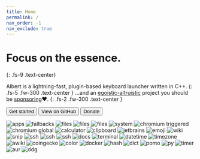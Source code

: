```yaml
---
title: Home
permalink: /
nav_order: -1
nav_exclude: true
---
```


# Focus on the essence.
{: .fs-9 .text-center}

Albert is a lightning-fast, plugin-based keyboard launcher written in C++.
{: .fs-5 .fw-300 .text-center }
…and an [egoistic-altruistic](https://www.youtube.com/watch?v=rvskMHn0sqQ) project you should be [sponsoring](/donation)❤️. 
{: .fs-2 .fw-300 .text-center }

<div class="text-center">
    <a href="/gettingstarted"><button type="button" name="button" class="btn btn-primary">Get started</button></a>
    <a href="{{site.repository}}"><button type="button" name="button" class="btn ml-2">View on GitHub</button></a>
    <a href="/donation"><button type="button" name="button" class="btn btn-yellow ml-2">Donate</button></a>
</div>

<!--{: .text-center }-->

![apps](https://d4.alternativeto.net/-9nKkKW7bZaGNadhTQen5QMTsp4c2OSpmADh-S2xAcE/rs:fit:2400:2400:0/g:ce:0:0/YWJzOi8vZGlzdC9zL2FsYmVydF80MTUwMTBfZnVsbC5wbmc.jpg)
![fallbacks](https://d4.alternativeto.net/R-NKQKWNCOf64tg0yXzh2U5JMrrTSCuv1V69QPCU0f4/rs:fit:2400:2400:0/g:ce:0:0/YWJzOi8vZGlzdC9zL2FsYmVydF8zNDIxNzBfZnVsbC5wbmc.jpg)
![files](https://d4.alternativeto.net/sKP_G3vlxViBjjHzwMe9ZnzX0wzzNQHFe_4ItzrB3CI/rs:fit:2400:2400:0/g:ce:0:0/YWJzOi8vZGlzdC9zL2FsYmVydF82MDUyNzBfZnVsbC5wbmc.jpg)
![files](https://d4.alternativeto.net/kYbl2rbEoXd0Tce6w7lT5KidQIphO8JVePGxH6eohEA/rs:fit:2400:2400:0/g:ce:0:0/YWJzOi8vZGlzdC9zL2FsYmVydF8zNDE1NzVfZnVsbC5wbmc.jpg)
![files](https://d4.alternativeto.net/aZbCs2gUk7_gqav2sj7Q7Ugf2Bxvz_XHQXNcZlDLIgw/rs:fit:2400:2400:0/g:ce:0:0/YWJzOi8vZGlzdC9zL2FsYmVydF85ODIzNTlfZnVsbC5wbmc.jpg)
![system](https://d4.alternativeto.net/4hhKZbQGSQqvZkk2rhYzy6X3xFr7eK_d_cUXMUWU3qQ/rs:fit:2400:2400:0/g:ce:0:0/YWJzOi8vZGlzdC9zL2FsYmVydF85MTM0NTdfZnVsbC5wbmc.jpg)
![chromium triggered](https://d4.alternativeto.net/E9kjwEUh7E5lBNKtzABqqpZ_dzQrdc6bY9Wy2uO3-tk/rs:fit:2400:2400:0/g:ce:0:0/YWJzOi8vZGlzdC9zL2FsYmVydF83Nzk5MzFfZnVsbC5wbmc.jpg)
![chromium global](https://d4.alternativeto.net/Rk7WxyCkhnk14gVHij07Vys9AdSZ_TkVifkBCfq2yCk/rs:fit:2400:2400:0/g:ce:0:0/YWJzOi8vZGlzdC9zL2FsYmVydF8yOTA4ODRfZnVsbC5wbmc.jpg)
![calculator](https://d4.alternativeto.net/EdhmF1brJJI4cwMfP7XyB2Vli37kXU2tZO_OrLFGvqw/rs:fit:2400:2400:0/g:ce:0:0/YWJzOi8vZGlzdC9zL2FsYmVydF8xMTk5MDNfZnVsbC5wbmc.jpg)
![clipboard](https://d4.alternativeto.net/JKeI1xpvzgFqXKXYxr4MyfItCo22FZTH01yau1-frKM/rs:fit:2400:2400:0/g:ce:0:0/YWJzOi8vZGlzdC9zL2FsYmVydF8yMDU2NjJfZnVsbC5wbmc.jpg)
![jetbrains](https://d4.alternativeto.net/mCn-tnenAadm51iKhEG9NhhRsN6Z0kzJFyrlQcEekLI/rs:fit:2400:2400:0/g:ce:0:0/YWJzOi8vZGlzdC9zL2FsYmVydF84NDU5MTlfZnVsbC5wbmc.jpg)
![emoji](https://d4.alternativeto.net/vTvGqR8hXeu32UL8RmfaKVCCUhU5IcQfe_UjyJR4NvQ/rs:fit:2400:2400:0/g:ce:0:0/YWJzOi8vZGlzdC9zL2FsYmVydF81NjQ3NjVfZnVsbC5wbmc.jpg)
![wiki](https://d4.alternativeto.net/CktRYyQqH6D4bjgpXCGbt2WnpyJLxPrmMr9gNCQvJnI/rs:fit:2400:2400:0/g:ce:0:0/YWJzOi8vZGlzdC9zL2FsYmVydF83OTQ5ODNfZnVsbC5wbmc.jpg)
![snip](https://d4.alternativeto.net/paT4GZnhqrluxAKq1EnGM9aH_Jkbbhfkl_gc0qca4MY/rs:fit:2400:2400:0/g:ce:0:0/YWJzOi8vZGlzdC9zL2FsYmVydF84NTgyNjZfZnVsbC5wbmc.jpg)
![ssh](https://d4.alternativeto.net/vzYa1-6HAv6RrtDgmljaWfqfwHFVEObJULTp1r--jZ4/rs:fit:2400:2400:0/g:ce:0:0/YWJzOi8vZGlzdC9zL2FsYmVydF8zOTkzNjJfZnVsbC5wbmc.jpg)
![ssh](https://d4.alternativeto.net/lbop7nypu-Cn8KE3luiSB_W-FlA3t5bs8vJyyUWjxkk/rs:fit:2400:2400:0/g:ce:0:0/YWJzOi8vZGlzdC9zL2FsYmVydF8zNjgzNjBfZnVsbC5wbmc.jpg)
![ssh](https://d4.alternativeto.net/xPps9qFV4U7cZMoNeTo5i9tOfd7BeK3AMBLYTfuidwY/rs:fit:2400:2400:0/g:ce:0:0/YWJzOi8vZGlzdC9zL2FsYmVydF82NDE1MDZfZnVsbC5wbmc.jpg)
![docs](https://d4.alternativeto.net/3aMhmXca1dFsfrA32jAntBwJkNxapsIjV9nXUXvs1q4/rs:fit:2400:2400:0/g:ce:0:0/YWJzOi8vZGlzdC9zL2FsYmVydF8zMjE3MzZfZnVsbC5wbmc.jpg)
![terminal](https://d4.alternativeto.net/mKIAP-LeXhBCfRcAlSii0slpPbjzrL-AjYdZlHSV894/rs:fit:2400:2400:0/g:ce:0:0/YWJzOi8vZGlzdC9zL2FsYmVydF82OTQwMjhfZnVsbC5wbmc.jpg)
![datetime](https://d4.alternativeto.net/jzIZHFmgElgZE3sv_e-H0XBuHwtwRh3O1mOXNJhA2q8/rs:fit:2400:2400:0/g:ce:0:0/YWJzOi8vZGlzdC9zL2FsYmVydF83MzUyOTRfZnVsbC5wbmc.jpg)
![timezone](https://d4.alternativeto.net/Mim_conPkSZ33YPpLf8TI7EoMhxmslNkV9fNW9KygrQ/rs:fit:2400:2400:0/g:ce:0:0/YWJzOi8vZGlzdC9zL2FsYmVydF8xNTIzMDFfZnVsbC5wbmc.jpg)
![awiki](https://d4.alternativeto.net/ROcJ4qSBUbsLyRlpd45qvmBXG2F5z-TIcyxZSQf2DzE/rs:fit:2400:2400:0/g:ce:0:0/YWJzOi8vZGlzdC9zL2FsYmVydF84NTMyNzRfZnVsbC5wbmc.jpg)
![coingecko](https://d4.alternativeto.net/sij9UoLBaKfX4L-YCiHBxQbnA7PibAbTeQFNjHvh_VA/rs:fit:2400:2400:0/g:ce:0:0/YWJzOi8vZGlzdC9zL2FsYmVydF8yODYyMjJfZnVsbC5wbmc.jpg)
![color](https://d4.alternativeto.net/w5Ye-sbzq7jRZSphQ0OWTX5sfaYIohN4P_Rgyk9wLME/rs:fit:2400:2400:0/g:ce:0:0/YWJzOi8vZGlzdC9zL2FsYmVydF85MDMwMjhfZnVsbC5wbmc.jpg)
![docker ](https://d4.alternativeto.net/uqlgcLth9jltd5riF8NCIUtWDEmQaxpsa_BllTUHZhk/rs:fit:2400:2400:0/g:ce:0:0/YWJzOi8vZGlzdC9zL2FsYmVydF80NTgxMjBfZnVsbC5wbmc.jpg)
![hash](https://d4.alternativeto.net/pwBY-eHCInO8SWTWL5OxOHyEqZ8jGuMs7d1KYTJ2SRw/rs:fit:2400:2400:0/g:ce:0:0/YWJzOi8vZGlzdC9zL2FsYmVydF80MzkxMzhfZnVsbC5wbmc.jpg)
![dict](https://d4.alternativeto.net/MjSepVY1GWtlpWIGfWJV_afDJ0JRHKQIj2UkNrhD96c/rs:fit:2400:2400:0/g:ce:0:0/YWJzOi8vZGlzdC9zL2FsYmVydF8xNTY3NDZfZnVsbC5wbmc.jpg)
![pomo](https://d4.alternativeto.net/qgw00BMyANjNT35G4Usnhcntb7UDGaSSqLryVcVDQ3Y/rs:fit:2400:2400:0/g:ce:0:0/YWJzOi8vZGlzdC9zL2FsYmVydF8yMDc0MzBfZnVsbC5wbmc.jpg)
![py](https://d4.alternativeto.net/xSQ-MHU5ONMBlHn5o5-qV43LGNPQ8e6ZPEVcCcVbZ-U/rs:fit:2400:2400:0/g:ce:0:0/YWJzOi8vZGlzdC9zL2FsYmVydF84MzU3NzJfZnVsbC5wbmc.jpg)
![timer](https://d4.alternativeto.net/FR6Jg6XfCqdth1_ru4MftpYgYcRT1e_eN7Hw8keIj4M/rs:fit:2400:2400:0/g:ce:0:0/YWJzOi8vZGlzdC9zL2FsYmVydF81Njc5NzZfZnVsbC5wbmc.jpg)
![aur](https://d4.alternativeto.net/M7GzRTbZD1Me5JQ8wns6C7uILsbZKAkIZOMaagp_APU/rs:fit:2400:2400:0/g:ce:0:0/YWJzOi8vZGlzdC9zL2FsYmVydF8yNjA4ODVfZnVsbC5wbmc.jpg)
![ddg](https://d4.alternativeto.net/MvOvaR5fwQuiPQCq3kwQICIgTKLj3cQwufTw4BLw66Q/rs:fit:2400:2400:0/g:ce:0:0/YWJzOi8vZGlzdC9zL2FsYmVydF80ODE3OTBfZnVsbC5wbmc.jpg)


